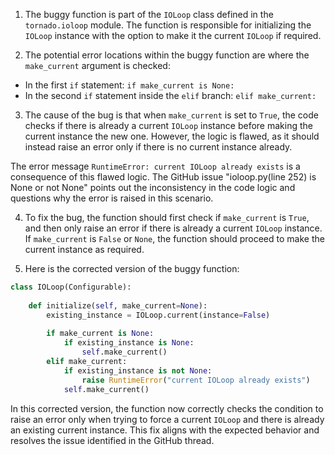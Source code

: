 1. The buggy function is part of the `IOLoop` class defined in the `tornado.ioloop` module. The function is responsible for initializing the `IOLoop` instance with the option to make it the current `IOLoop` if required.

2. The potential error locations within the buggy function are where the `make_current` argument is checked:

- In the first `if` statement: `if make_current is None:`
- In the second `if` statement inside the `elif` branch: `elif make_current:`

3. The cause of the bug is that when `make_current` is set to `True`, the code checks if there is already a current `IOLoop` instance before making the current instance the new one. However, the logic is flawed, as it should instead raise an error only if there is no current instance already.

The error message `RuntimeError: current IOLoop already exists` is a consequence of this flawed logic. The GitHub issue "ioloop.py(line 252) is None or not None" points out the inconsistency in the code logic and questions why the error is raised in this scenario.

4. To fix the bug, the function should first check if `make_current` is `True`, and then only raise an error if there is already a current `IOLoop` instance. If `make_current` is `False` or `None`, the function should proceed to make the current instance as required.

5. Here is the corrected version of the buggy function:

```python
class IOLoop(Configurable):
    
    def initialize(self, make_current=None):
        existing_instance = IOLoop.current(instance=False)
        
        if make_current is None:
            if existing_instance is None:
                self.make_current()
        elif make_current:
            if existing_instance is not None:
                raise RuntimeError("current IOLoop already exists")
            self.make_current()
```

In this corrected version, the function now correctly checks the condition to raise an error only when trying to force a current `IOLoop` and there is already an existing current instance. This fix aligns with the expected behavior and resolves the issue identified in the GitHub thread.